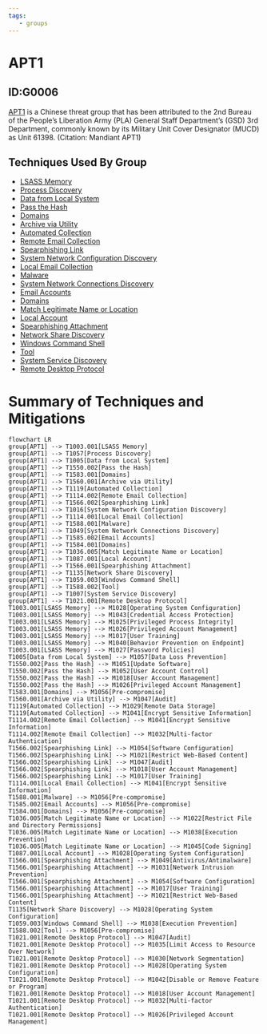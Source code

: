 ```yaml
---
tags:
   - groups
---
```

# APT1
## ID:G0006
[APT1](groups/G0006) is a Chinese threat group that has been attributed to the 2nd Bureau of the People’s Liberation Army (PLA) General Staff Department’s (GSD) 3rd Department, commonly known by its Military Unit Cover Designator (MUCD) as Unit 61398. (Citation: Mandiant APT1)
## Techniques Used By Group
* [LSASS Memory](techniques/T1003/001)
* [Process Discovery](techniques/T1057)
* [Data from Local System](techniques/T1005)
* [Pass the Hash](techniques/T1550/002)
* [Domains](techniques/T1583/001)
* [Archive via Utility](techniques/T1560/001)
* [Automated Collection](techniques/T1119)
* [Remote Email Collection](techniques/T1114/002)
* [Spearphishing Link](techniques/T1566/002)
* [System Network Configuration Discovery](techniques/T1016)
* [Local Email Collection](techniques/T1114/001)
* [Malware](techniques/T1588/001)
* [System Network Connections Discovery](techniques/T1049)
* [Email Accounts](techniques/T1585/002)
* [Domains](techniques/T1584/001)
* [Match Legitimate Name or Location](techniques/T1036/005)
* [Local Account](techniques/T1087/001)
* [Spearphishing Attachment](techniques/T1566/001)
* [Network Share Discovery](techniques/T1135)
* [Windows Command Shell](techniques/T1059/003)
* [Tool](techniques/T1588/002)
* [System Service Discovery](techniques/T1007)
* [Remote Desktop Protocol](techniques/T1021/001)

# Summary of Techniques and Mitigations
```mermaid
flowchart LR
group[APT1] --> T1003.001[LSASS Memory]
group[APT1] --> T1057[Process Discovery]
group[APT1] --> T1005[Data from Local System]
group[APT1] --> T1550.002[Pass the Hash]
group[APT1] --> T1583.001[Domains]
group[APT1] --> T1560.001[Archive via Utility]
group[APT1] --> T1119[Automated Collection]
group[APT1] --> T1114.002[Remote Email Collection]
group[APT1] --> T1566.002[Spearphishing Link]
group[APT1] --> T1016[System Network Configuration Discovery]
group[APT1] --> T1114.001[Local Email Collection]
group[APT1] --> T1588.001[Malware]
group[APT1] --> T1049[System Network Connections Discovery]
group[APT1] --> T1585.002[Email Accounts]
group[APT1] --> T1584.001[Domains]
group[APT1] --> T1036.005[Match Legitimate Name or Location]
group[APT1] --> T1087.001[Local Account]
group[APT1] --> T1566.001[Spearphishing Attachment]
group[APT1] --> T1135[Network Share Discovery]
group[APT1] --> T1059.003[Windows Command Shell]
group[APT1] --> T1588.002[Tool]
group[APT1] --> T1007[System Service Discovery]
group[APT1] --> T1021.001[Remote Desktop Protocol]
T1003.001[LSASS Memory] --> M1028[Operating System Configuration]
T1003.001[LSASS Memory] --> M1043[Credential Access Protection]
T1003.001[LSASS Memory] --> M1025[Privileged Process Integrity]
T1003.001[LSASS Memory] --> M1026[Privileged Account Management]
T1003.001[LSASS Memory] --> M1017[User Training]
T1003.001[LSASS Memory] --> M1040[Behavior Prevention on Endpoint]
T1003.001[LSASS Memory] --> M1027[Password Policies]
T1005[Data from Local System] --> M1057[Data Loss Prevention]
T1550.002[Pass the Hash] --> M1051[Update Software]
T1550.002[Pass the Hash] --> M1052[User Account Control]
T1550.002[Pass the Hash] --> M1018[User Account Management]
T1550.002[Pass the Hash] --> M1026[Privileged Account Management]
T1583.001[Domains] --> M1056[Pre-compromise]
T1560.001[Archive via Utility] --> M1047[Audit]
T1119[Automated Collection] --> M1029[Remote Data Storage]
T1119[Automated Collection] --> M1041[Encrypt Sensitive Information]
T1114.002[Remote Email Collection] --> M1041[Encrypt Sensitive Information]
T1114.002[Remote Email Collection] --> M1032[Multi-factor Authentication]
T1566.002[Spearphishing Link] --> M1054[Software Configuration]
T1566.002[Spearphishing Link] --> M1021[Restrict Web-Based Content]
T1566.002[Spearphishing Link] --> M1047[Audit]
T1566.002[Spearphishing Link] --> M1018[User Account Management]
T1566.002[Spearphishing Link] --> M1017[User Training]
T1114.001[Local Email Collection] --> M1041[Encrypt Sensitive Information]
T1588.001[Malware] --> M1056[Pre-compromise]
T1585.002[Email Accounts] --> M1056[Pre-compromise]
T1584.001[Domains] --> M1056[Pre-compromise]
T1036.005[Match Legitimate Name or Location] --> M1022[Restrict File and Directory Permissions]
T1036.005[Match Legitimate Name or Location] --> M1038[Execution Prevention]
T1036.005[Match Legitimate Name or Location] --> M1045[Code Signing]
T1087.001[Local Account] --> M1028[Operating System Configuration]
T1566.001[Spearphishing Attachment] --> M1049[Antivirus/Antimalware]
T1566.001[Spearphishing Attachment] --> M1031[Network Intrusion Prevention]
T1566.001[Spearphishing Attachment] --> M1054[Software Configuration]
T1566.001[Spearphishing Attachment] --> M1017[User Training]
T1566.001[Spearphishing Attachment] --> M1021[Restrict Web-Based Content]
T1135[Network Share Discovery] --> M1028[Operating System Configuration]
T1059.003[Windows Command Shell] --> M1038[Execution Prevention]
T1588.002[Tool] --> M1056[Pre-compromise]
T1021.001[Remote Desktop Protocol] --> M1047[Audit]
T1021.001[Remote Desktop Protocol] --> M1035[Limit Access to Resource Over Network]
T1021.001[Remote Desktop Protocol] --> M1030[Network Segmentation]
T1021.001[Remote Desktop Protocol] --> M1028[Operating System Configuration]
T1021.001[Remote Desktop Protocol] --> M1042[Disable or Remove Feature or Program]
T1021.001[Remote Desktop Protocol] --> M1018[User Account Management]
T1021.001[Remote Desktop Protocol] --> M1032[Multi-factor Authentication]
T1021.001[Remote Desktop Protocol] --> M1026[Privileged Account Management]
```